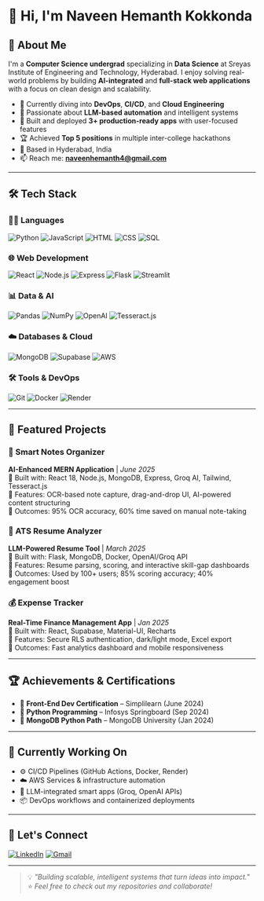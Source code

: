# 👋 Hi, I'm Naveen Hemanth Kokkonda

## 🚀 About Me

I'm a **Computer Science undergrad** specializing in **Data Science** at Sreyas Institute of Engineering and Technology, Hyderabad. I enjoy solving real-world problems by building **AI-integrated** and **full-stack web applications** with a focus on clean design and scalability.

- 🌱 Currently diving into **DevOps**, **CI/CD**, and **Cloud Engineering**
- 🧠 Passionate about **LLM-based automation** and intelligent systems
- 💼 Built and deployed **3+ production-ready apps** with user-focused features
- 🏆 Achieved **Top 5 positions** in multiple inter-college hackathons
- 📍 Based in Hyderabad, India
- 📫 Reach me: **naveenhemanth4@gmail.com**

---

## 🛠 Tech Stack

### 👨‍💻 Languages  
![Python](https://img.shields.io/badge/Python-3776AB?style=for-the-badge&logo=python&logoColor=white)
![JavaScript](https://img.shields.io/badge/JavaScript-F7DF1E?style=for-the-badge&logo=javascript&logoColor=black)
![HTML](https://img.shields.io/badge/HTML5-E34F26?style=for-the-badge&logo=html5&logoColor=white)
![CSS](https://img.shields.io/badge/CSS3-1572B6?style=for-the-badge&logo=css3&logoColor=white)
![SQL](https://img.shields.io/badge/SQL-4479A1?style=for-the-badge&logo=mysql&logoColor=white)

### 🌐 Web Development  
![React](https://img.shields.io/badge/React-20232A?style=for-the-badge&logo=react&logoColor=61DAFB)
![Node.js](https://img.shields.io/badge/Node.js-339933?style=for-the-badge&logo=node-dot-js&logoColor=white)
![Express](https://img.shields.io/badge/Express.js-404D59?style=for-the-badge)
![Flask](https://img.shields.io/badge/Flask-black?style=for-the-badge&logo=flask&logoColor=white)
![Streamlit](https://img.shields.io/badge/Streamlit-FF4B4B?style=for-the-badge&logo=streamlit&logoColor=white)

### 📊 Data & AI  
![Pandas](https://img.shields.io/badge/Pandas-150458?style=for-the-badge&logo=pandas&logoColor=white)
![NumPy](https://img.shields.io/badge/NumPy-013243?style=for-the-badge&logo=numpy&logoColor=white)
![OpenAI](https://img.shields.io/badge/OpenAI-412991?style=for-the-badge&logo=openai&logoColor=white)
![Tesseract.js](https://img.shields.io/badge/Tesseract.js-178DFF?style=for-the-badge&logo=tesseract&logoColor=white)

### ☁️ Databases & Cloud  
![MongoDB](https://img.shields.io/badge/MongoDB-4EA94B?style=for-the-badge&logo=mongodb&logoColor=white)
![Supabase](https://img.shields.io/badge/Supabase-181818?style=for-the-badge&logo=supabase&logoColor=white)
![AWS](https://img.shields.io/badge/AWS-FF9900?style=for-the-badge&logo=amazonaws&logoColor=white)

### 🛠 Tools & DevOps  
![Git](https://img.shields.io/badge/Git-F05032?style=for-the-badge&logo=git&logoColor=white)
![Docker](https://img.shields.io/badge/Docker-2496ED?style=for-the-badge&logo=docker&logoColor=white)
![Render](https://img.shields.io/badge/Render-46E3B7?style=for-the-badge&logo=render&logoColor=white)

---

## 🌟 Featured Projects

### 🧠 Smart Notes Organizer  
**AI-Enhanced MERN Application** | _June 2025_  
🔹 Built with: React 18, Node.js, MongoDB, Express, Groq AI, Tailwind, Tesseract.js  
🔹 Features: OCR-based note capture, drag-and-drop UI, AI-powered content structuring  
🔹 Outcomes: 95% OCR accuracy, 60% time saved on manual note-taking

### 📄 ATS Resume Analyzer  
**LLM-Powered Resume Tool** | _March 2025_  
🔹 Built with: Flask, MongoDB, Docker, OpenAI/Groq API  
🔹 Features: Resume parsing, scoring, and interactive skill-gap dashboards  
🔹 Outcomes: Used by 100+ users; 85% scoring accuracy; 40% engagement boost

### 💰 Expense Tracker  
**Real-Time Finance Management App** | _Jan 2025_  
🔹 Built with: React, Supabase, Material-UI, Recharts  
🔹 Features: Secure RLS authentication, dark/light mode, Excel export  
🔹 Outcomes: Fast analytics dashboard and mobile responsiveness

---

## 🏆 Achievements & Certifications

- 🏅 **Front-End Dev Certification** – Simplilearn (June 2024)
- 🐍 **Python Programming** – Infosys Springboard (Sep 2024)
- 🍃 **MongoDB Python Path** – MongoDB University (Jan 2024)

---

## 🔭 Currently Working On

- ⚙️ CI/CD Pipelines (GitHub Actions, Docker, Render)
- ☁️ AWS Services & infrastructure automation
- 🤖 LLM-integrated smart apps (Groq, OpenAI APIs)
- 📦 DevOps workflows and containerized deployments

---

## 🤝 Let's Connect

[![LinkedIn](https://img.shields.io/badge/LinkedIn-0A66C2?style=for-the-badge&logo=linkedin&logoColor=white)](https://linkedin.com/in/hemanthkokkonda)
[![Gmail](https://img.shields.io/badge/Gmail-D14836?style=for-the-badge&logo=gmail&logoColor=white)](mailto:naveenhemanth4@gmail.com)

---

> 💡 _"Building scalable, intelligent systems that turn ideas into impact."_  
> ⭐ _Feel free to check out my repositories and collaborate!_

